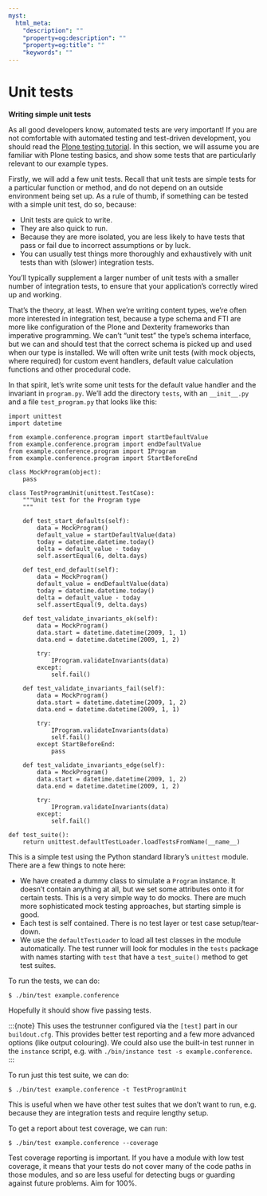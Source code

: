 ```yaml
---
myst:
  html_meta:
    "description": ""
    "property=og:description": ""
    "property=og:title": ""
    "keywords": ""
---
```


# Unit tests

**Writing simple unit tests**

As all good developers know, automated tests are very important!
If you are not comfortable with automated testing and test-driven
development, you should read the [Plone testing tutorial].
In this section, we will assume you are familiar with Plone testing basics,
and show some tests that are particularly relevant to our example types.

Firstly, we will add a few unit tests.
Recall that unit tests are simple tests for a particular function or method,
and do not depend on an outside environment being set up.
As a rule of thumb, if something can be tested with a simple unit test, do
so, because:

- Unit tests are quick to write.
- They are also quick to run.
- Because they are more isolated, you are less likely to have tests
  that pass or fail due to incorrect assumptions or by luck.
- You can usually test things more thoroughly and exhaustively with
  unit tests than with (slower) integration tests.

You’ll typically supplement a larger number of unit tests with a smaller
number of integration tests, to ensure that your application’s correctly
wired up and working.

That’s the theory, at least. When we’re writing content types, we’re
often more interested in integration test, because a type schema and FTI
are more like configuration of the Plone and Dexterity frameworks than
imperative programming.
We can’t “unit test” the type’s schema interface, but we can and should test
that the correct schema is picked up and used when our type is installed.
We will often write unit tests (with mock objects, where required) for
custom event handlers, default value calculation functions and other
procedural code.

In that spirit, let’s write some unit tests for the default value
handler and the invariant in `program.py`.
We’ll add the directory `tests`, with an `__init__.py` and a file
`test_program.py` that looks like this:

```
import unittest
import datetime

from example.conference.program import startDefaultValue
from example.conference.program import endDefaultValue
from example.conference.program import IProgram
from example.conference.program import StartBeforeEnd

class MockProgram(object):
    pass

class TestProgramUnit(unittest.TestCase):
    """Unit test for the Program type
    """

    def test_start_defaults(self):
        data = MockProgram()
        default_value = startDefaultValue(data)
        today = datetime.datetime.today()
        delta = default_value - today
        self.assertEqual(6, delta.days)

    def test_end_default(self):
        data = MockProgram()
        default_value = endDefaultValue(data)
        today = datetime.datetime.today()
        delta = default_value - today
        self.assertEqual(9, delta.days)

    def test_validate_invariants_ok(self):
        data = MockProgram()
        data.start = datetime.datetime(2009, 1, 1)
        data.end = datetime.datetime(2009, 1, 2)

        try:
            IProgram.validateInvariants(data)
        except:
            self.fail()

    def test_validate_invariants_fail(self):
        data = MockProgram()
        data.start = datetime.datetime(2009, 1, 2)
        data.end = datetime.datetime(2009, 1, 1)

        try:
            IProgram.validateInvariants(data)
            self.fail()
        except StartBeforeEnd:
            pass

    def test_validate_invariants_edge(self):
        data = MockProgram()
        data.start = datetime.datetime(2009, 1, 2)
        data.end = datetime.datetime(2009, 1, 2)

        try:
            IProgram.validateInvariants(data)
        except:
            self.fail()

def test_suite():
    return unittest.defaultTestLoader.loadTestsFromName(__name__)
```

This is a simple test using the Python standard library’s `unittest`
module. There are a few things to note here:

- We have created a dummy class to simulate a `Program` instance.
  It doesn’t contain anything at all, but we set some attributes onto it
  for certain tests.
  This is a very simple way to do mocks.
  There are much more sophisticated mock testing approaches, but starting
  simple is good.
- Each test is self contained.
  There is no test layer or test case setup/tear-down.
- We use the `defaultTestLoader` to load all test classes in the module
  automatically.
  The test runner will look for modules in the `tests`
  package with names starting with `test` that have a `test_suite()`
  method to get test suites.

To run the tests, we can do:

```console
$ ./bin/test example.conference
```

Hopefully it should show five passing tests.

:::{note}
This uses the testrunner configured via the `[test]` part in our
`buildout.cfg`.
This provides better test reporting and a few more advanced options
(like output colouring).
We could also use the built-in test runner in the `instance` script,
e.g. with `./bin/instance test -s example.conference`.
:::

To run just this test suite, we can do:

```console
$ ./bin/test example.conference -t TestProgramUnit
```

This is useful when we have other test suites that we don’t want to run,
e.g. because they are integration tests and require lengthy setup.

To get a report about test coverage, we can run:

```console
$ ./bin/test example.conference --coverage
```

Test coverage reporting is important. If you have a module with low test
coverage, it means that your tests do not cover many of the code paths
in those modules, and so are less useful for detecting bugs or guarding
against future problems. Aim for 100%.

[plone testing tutorial]: /external/plone.app.testing/docs/source/index
